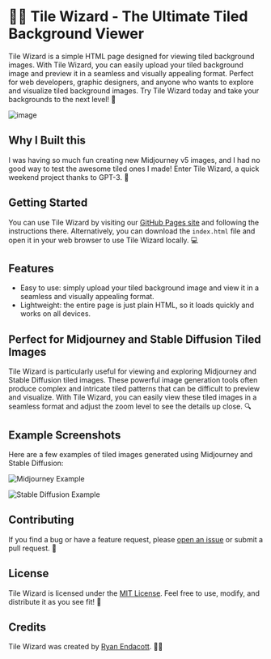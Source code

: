 # 🧙‍♂️ Tile Wizard - The Ultimate Tiled Background Viewer

Tile Wizard is a simple HTML page designed for viewing tiled background images. With Tile Wizard, you can easily upload your tiled background image and preview it in a seamless and visually appealing format. Perfect for web developers, graphic designers, and anyone who wants to explore and visualize tiled background images. Try Tile Wizard today and take your backgrounds to the next level! 🚀

![image](https://user-images.githubusercontent.com/2448142/226281205-98ad728d-4d3c-4ec6-96b7-9fbb7871c266.png)


## Why I Built this
I was having so much fun creating new Midjourney v5 images, and I had no good way to test the awesome tiled ones I made!  Enter Tile Wizard, a quick weekend project thanks to GPT-3. 🎉

## Getting Started

You can use Tile Wizard by visiting our [GitHub Pages site](https://ryan-endacott.github.io/TileWizard/) and following the instructions there. Alternatively, you can download the `index.html` file and open it in your web browser to use Tile Wizard locally. 💻

## Features

- Easy to use: simply upload your tiled background image and view it in a seamless and visually appealing format.
- Lightweight: the entire page is just plain HTML, so it loads quickly and works on all devices.

## Perfect for Midjourney and Stable Diffusion Tiled Images

Tile Wizard is particularly useful for viewing and exploring Midjourney and Stable Diffusion tiled images. These powerful image generation tools often produce complex and intricate tiled patterns that can be difficult to preview and visualize. With Tile Wizard, you can easily view these tiled images in a seamless format and adjust the zoom level to see the details up close. 🔍

## Example Screenshots

Here are a few examples of tiled images generated using Midjourney and Stable Diffusion:

![Midjourney Example](screenshots/midjourney-example.jpg)

![Stable Diffusion Example](screenshots/stable-diffusion-example.jpg)

## Contributing

If you find a bug or have a feature request, please [open an issue](https://github.com/ryan-endacott/TileWizard/issues) or submit a pull request. 🙌

## License

Tile Wizard is licensed under the [MIT License](LICENSE). Feel free to use, modify, and distribute it as you see fit! 📜

## Credits

Tile Wizard was created by [Ryan Endacott](https://twitter.com/RyanEndacott). 🧙‍♂️
